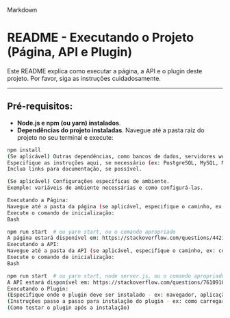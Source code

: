 Markdown

# README - Executando o Projeto (Página, API e Plugin)

Este README explica como executar a página, a API e o plugin deste projeto. Por favor, siga as instruções cuidadosamente.

---

##  Pré-requisitos:

- **Node.js e npm (ou yarn) instalados**.
- **Dependências do projeto instaladas**. Navegue até a pasta raiz do projeto no seu terminal e execute:

```bash
npm install
(Se aplicável) Outras dependências, como bancos de dados, servidores web, etc., devem ser instaladas e configuradas.
Especifique as instruções aqui, se necessário (ex: PostgreSQL, MySQL, MongoDB).
Inclua links para documentação, se possível.

(Se aplicável) Configurações específicas de ambiente.
Exemplo: variáveis de ambiente necessárias e como configurá-las.

Executando a Página:
Navegue até a pasta da página (se aplicável, especifique o caminho, ex: cd client).
Execute o comando de inicialização:
Bash

npm run start  # ou yarn start, ou o comando apropriado
A página estará disponível em: https://stackoverflow.com/questions/44216285/access-localhost3000-through-localhost-myproject-index-html.
Executando a API:
Navegue até a pasta da API (se aplicável, especifique o caminho, ex: cd server).
Execute o comando de inicialização:
Bash

npm run start  # ou yarn start, node server.js, ou o comando apropriado
A API estará disponível em: https://stackoverflow.com/questions/76109104/get-http-localhost5000-api-posts-404-not-found-error-on-the-console-after-a. (Inclua informações sobre rotas da API, se necessário).
Executando o Plugin:
(Especifique onde o plugin deve ser instalado - ex: navegador, aplicação específica).
(Instruções passo a passo para instalação do plugin - ex: como carregar um plugin no navegador, como instalar em um aplicativo).
(Como testar o plugin após a instalação)
